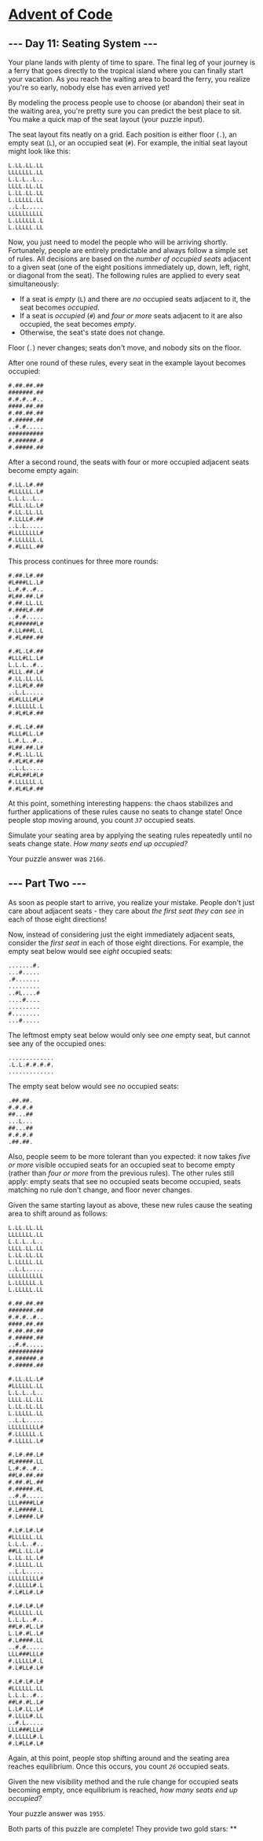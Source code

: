 # [Advent of Code](https://adventofcode.com/)

## --- Day 11: Seating System ---

Your plane lands with plenty of time to spare. The final leg of your
journey is a ferry that goes directly to the tropical island where you
can finally start your vacation. As you reach the waiting area to board
the ferry, you realize you're so early, nobody else has even arrived
yet!

By modeling the process people use to choose (or abandon) their seat in
the waiting area, you're pretty sure you can predict the best place to
sit. You make a quick map of the seat layout (your puzzle input).

The seat layout fits neatly on a grid. Each position is either floor
(`.`), an empty seat (`L`), or an occupied seat (`#`). For example, the
initial seat layout might look like this:

    L.LL.LL.LL
    LLLLLLL.LL
    L.L.L..L..
    LLLL.LL.LL
    L.LL.LL.LL
    L.LLLLL.LL
    ..L.L.....
    LLLLLLLLLL
    L.LLLLLL.L
    L.LLLLL.LL

Now, you just need to model the people who will be arriving shortly.
Fortunately, people are entirely predictable and always follow a simple
set of rules. All decisions are based on the *number of occupied seats*
adjacent to a given seat (one of the eight positions immediately up,
down, left, right, or diagonal from the seat). The following rules are
applied to every seat simultaneously:

-   If a seat is *empty* (`L`) and there are *no* occupied seats
    adjacent to it, the seat becomes *occupied*.
-   If a seat is *occupied* (`#`) and *four or more* seats adjacent to
    it are also occupied, the seat becomes *empty*.
-   Otherwise, the seat's state does not change.

<span title="Floor... floor never changes.">Floor (`.`) never
changes</span>; seats don't move, and nobody sits on the floor.

After one round of these rules, every seat in the example layout becomes
occupied:

    #.##.##.##
    #######.##
    #.#.#..#..
    ####.##.##
    #.##.##.##
    #.#####.##
    ..#.#.....
    ##########
    #.######.#
    #.#####.##

After a second round, the seats with four or more occupied adjacent
seats become empty again:

    #.LL.L#.##
    #LLLLLL.L#
    L.L.L..L..
    #LLL.LL.L#
    #.LL.LL.LL
    #.LLLL#.##
    ..L.L.....
    #LLLLLLLL#
    #.LLLLLL.L
    #.#LLLL.##

This process continues for three more rounds:

    #.##.L#.##
    #L###LL.L#
    L.#.#..#..
    #L##.##.L#
    #.##.LL.LL
    #.###L#.##
    ..#.#.....
    #L######L#
    #.LL###L.L
    #.#L###.##

    #.#L.L#.##
    #LLL#LL.L#
    L.L.L..#..
    #LLL.##.L#
    #.LL.LL.LL
    #.LL#L#.##
    ..L.L.....
    #L#LLLL#L#
    #.LLLLLL.L
    #.#L#L#.##

    #.#L.L#.##
    #LLL#LL.L#
    L.#.L..#..
    #L##.##.L#
    #.#L.LL.LL
    #.#L#L#.##
    ..L.L.....
    #L#L##L#L#
    #.LLLLLL.L
    #.#L#L#.##

At this point, something interesting happens: the chaos stabilizes and
further applications of these rules cause no seats to change state! Once
people stop moving around, you count *`37`* occupied seats.

Simulate your seating area by applying the seating rules repeatedly
until no seats change state. *How many seats end up occupied?*

Your puzzle answer was `2166`.

## --- Part Two ---

As soon as people start to arrive, you realize your mistake. People
don't just care about adjacent seats - they care about *the first seat
they can see* in each of those eight directions!

Now, instead of considering just the eight immediately adjacent seats,
consider the *first seat* in each of those eight directions. For
example, the empty seat below would see *eight* occupied seats:

    .......#.
    ...#.....
    .#.......
    .........
    ..#L....#
    ....#....
    .........
    #........
    ...#.....

The leftmost empty seat below would only see *one* empty seat, but
cannot see any of the occupied ones:

    .............
    .L.L.#.#.#.#.
    .............

The empty seat below would see *no* occupied seats:

    .##.##.
    #.#.#.#
    ##...##
    ...L...
    ##...##
    #.#.#.#
    .##.##.

Also, people seem to be more tolerant than you expected: it now takes
*five or more* visible occupied seats for an occupied seat to become
empty (rather than *four or more* from the previous rules). The other
rules still apply: empty seats that see no occupied seats become
occupied, seats matching no rule don't change, and floor never changes.

Given the same starting layout as above, these new rules cause the
seating area to shift around as follows:

    L.LL.LL.LL
    LLLLLLL.LL
    L.L.L..L..
    LLLL.LL.LL
    L.LL.LL.LL
    L.LLLLL.LL
    ..L.L.....
    LLLLLLLLLL
    L.LLLLLL.L
    L.LLLLL.LL

    #.##.##.##
    #######.##
    #.#.#..#..
    ####.##.##
    #.##.##.##
    #.#####.##
    ..#.#.....
    ##########
    #.######.#
    #.#####.##

    #.LL.LL.L#
    #LLLLLL.LL
    L.L.L..L..
    LLLL.LL.LL
    L.LL.LL.LL
    L.LLLLL.LL
    ..L.L.....
    LLLLLLLLL#
    #.LLLLLL.L
    #.LLLLL.L#

    #.L#.##.L#
    #L#####.LL
    L.#.#..#..
    ##L#.##.##
    #.##.#L.##
    #.#####.#L
    ..#.#.....
    LLL####LL#
    #.L#####.L
    #.L####.L#

    #.L#.L#.L#
    #LLLLLL.LL
    L.L.L..#..
    ##LL.LL.L#
    L.LL.LL.L#
    #.LLLLL.LL
    ..L.L.....
    LLLLLLLLL#
    #.LLLLL#.L
    #.L#LL#.L#

    #.L#.L#.L#
    #LLLLLL.LL
    L.L.L..#..
    ##L#.#L.L#
    L.L#.#L.L#
    #.L####.LL
    ..#.#.....
    LLL###LLL#
    #.LLLLL#.L
    #.L#LL#.L#

    #.L#.L#.L#
    #LLLLLL.LL
    L.L.L..#..
    ##L#.#L.L#
    L.L#.LL.L#
    #.LLLL#.LL
    ..#.L.....
    LLL###LLL#
    #.LLLLL#.L
    #.L#LL#.L#

Again, at this point, people stop shifting around and the seating area
reaches equilibrium. Once this occurs, you count *`26`* occupied seats.

Given the new visibility method and the rule change for occupied seats
becoming empty, once equilibrium is reached, *how many seats end up
occupied?*

Your puzzle answer was `1955`.

Both parts of this puzzle are complete! They provide two gold stars:
\*\*
